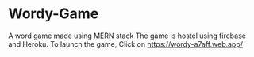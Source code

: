 # Wordy-Game
A word game made using MERN stack
The game is hostel using firebase and Heroku.
To launch the game, Click on https://wordy-a7aff.web.app/
